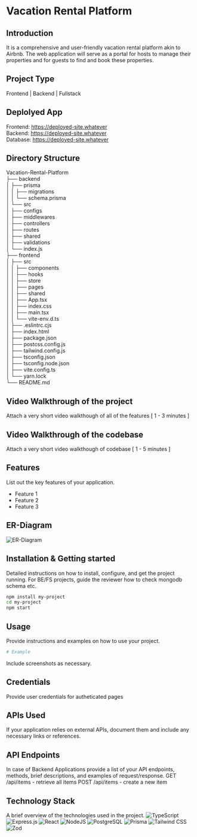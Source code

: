 # Vacation Rental Platform

## Introduction

It is a comprehensive and user-friendly vacation rental platform akin to Airbnb. The web application will serve as a portal for hosts to manage their properties and for guests to find and book these properties.

## Project Type

Frontend | Backend | Fullstack

## Deplolyed App

Frontend: https://deployed-site.whatever  
Backend: https://deployed-site.whatever  
Database: https://deployed-site.whatever  

## Directory Structure

Vacation-Rental-Platform  
├── backend  
│   ├── prisma  
│   │   ├── migrations  
│   │   └── schema.prisma  
│   └── src  
│       ├── configs  
│       ├── middlewares  
│       ├── controllers  
│       ├── routes  
│       ├── shared  
│       ├── validations  
│       └── index.js  
├── frontend  
│   ├── src  
│   │   ├── components  
│   │   ├── hooks  
│   │   ├── store  
│   │   ├── pages  
│   │   ├── shared  
│   │   ├── App.tsx  
│   │   ├── index.css  
│   │   ├── main.tsx  
│   │   └── vite-env.d.ts  
│   ├── .eslintrc.cjs  
│   ├── index.html  
│   ├── package.json  
│   ├── postcss.config.js  
│   ├── tailwind.config.js  
│   ├── tsconfig.json  
│   ├── tsconfig.node.json  
│   ├── vite.config.ts  
│   └── yarn.lock  
└── README.md  

## Video Walkthrough of the project

Attach a very short video walkthough of all of the features [ 1 - 3 minutes ]

## Video Walkthrough of the codebase

Attach a very short video walkthough of codebase [ 1 - 5 minutes ]

## Features

List out the key features of your application.

- Feature 1
- Feature 2
- Feature 3

## ER-Diagram

![ER-Diagram](https://github.com/Abhi0049k/vacation_rental_platform/assets/112062354/8e408959-065b-4ce3-b1da-c8275bba2361)

## Installation & Getting started

Detailed instructions on how to install, configure, and get the project running. For BE/FS projects, guide the reviewer how to check mongodb schema etc.

```bash
npm install my-project
cd my-project
npm start
```

## Usage

Provide instructions and examples on how to use your project.

```bash
# Example
```

Include screenshots as necessary.

## Credentials

Provide user credentials for autheticated pages

## APIs Used

If your application relies on external APIs, document them and include any necessary links or references.

## API Endpoints

In case of Backend Applications provide a list of your API endpoints, methods, brief descriptions, and examples of request/response.
GET /api/items - retrieve all items
POST /api/items - create a new item

## Technology Stack

A brief overview of the technologies used in the project.
![TypeScript](https://img.shields.io/badge/typescript-%23007ACC.svg?style=for-the-badge&logo=typescript&logoColor=white)
![Express.js](https://img.shields.io/badge/express.js-%23404d59.svg?style=for-the-badge&logo=express&logoColor=%2361DAFB)
![React](https://img.shields.io/badge/react-%2361DAFB.svg?style=for-the-badge&logo=react&logoColor=white)
![NodeJS](https://img.shields.io/badge/node.js-6DA55F?style=for-the-badge&logo=node.js&logoColor=white)
![PostgreSQL](https://img.shields.io/badge/PostgreSQL-336791?style=for-the-badge&logo=postgresql&logoColor=white)
![Prisma](https://img.shields.io/badge/Prisma-2D3748?style=for-the-badge&logo=prisma&logoColor=white)
![Tailwind CSS](https://img.shields.io/badge/tailwindcss-%2338B2AC.svg?style=for-the-badge&logo=tailwind-css&logoColor=white)
![Zod](https://img.shields.io/badge/Zod-%23313131.svg?style=for-the-badge&logoColor=white)
